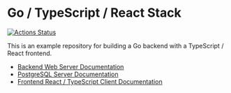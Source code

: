 # Go / TypeScript / React Stack

[![Actions Status](https://github.com/silbinarywolf/go-typescript-react-stack/workflows/Go/badge.svg)](https://github.com/silbinarywolf/go-typescript-react-stack/actions)

This is an example repository for building a Go backend with a TypeScript / React frontend.

- [Backend Web Server Documentation](go/server)
- [PostgreSQL Server Documentation](SQL.md)
- [Frontend React / TypeScript Client Documentation](node/client)
